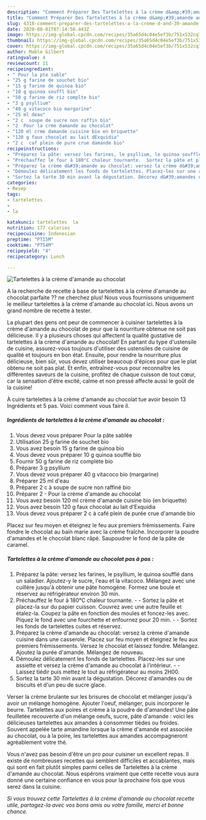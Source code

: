 ```yaml
---
description: "Comment Préparer Des Tartelettes à la crème d&amp;#39;amande au chocolat"
title: "Comment Préparer Des Tartelettes à la crème d&amp;#39;amande au chocolat"
slug: 4318-comment-preparer-des-tartelettes-a-la-creme-d-and-39-amande-au-chocolat
date: 2020-08-01T07:14:58.443Z
image: https://img-global.cpcdn.com/recipes/35a65d4c04e5ef3b/751x532cq70/tartelettes-a-la-creme-damande-au-chocolat-photo-principale-de-la-recette.jpg
thumbnail: https://img-global.cpcdn.com/recipes/35a65d4c04e5ef3b/751x532cq70/tartelettes-a-la-creme-damande-au-chocolat-photo-principale-de-la-recette.jpg
cover: https://img-global.cpcdn.com/recipes/35a65d4c04e5ef3b/751x532cq70/tartelettes-a-la-creme-damande-au-chocolat-photo-principale-de-la-recette.jpg
author: Mable Gilbert
ratingvalue: 4
reviewcount: 11
recipeingredient:
- " Pour la pte sable"
- "25 g farine de souchet bio"
- "15 g farine de quinoa bio"
- "10 g quinoa souffl bio"
- "50 g farine de riz complte bio"
- "3 g psyllium"
- "40 g vitacoco bio margarine"
- "25 ml deau"
- "2 c  soupe de sucre non raffin bio"
- "2  Pour la crme damande au chocolat"
- "120 ml crme damande cuisine bio en briquette"
- "120 g faux chocolat au lait dExquidia"
- "2 c  caf plein de pure crue damande bio"
recipeinstructions:
- "Préparez la pâte: versez les farines, le psyllium, le quinoa soufflé dans un saladier. Ajoutez-y le sucre, l&#39;eau et la vitacoco. Mélangez avec une cuillère jusqu&#39;à obtenir une pâte homogène. Formez une boule et réservez au réfrigérateur environ 30 min."
- "Préchauffez le four à 180°C chaleur tournante.  Sortez la pâte et placez-la sur du papier cuisson. Couvrez avec une autre feuille et étalez-la. Coupez la pâte en fonction des moules et foncez-les avec. Piquez le fond avec une fourchette et enfournez pour 20 min.  Sortez les fonds de tartelettes cuites et réservez."
- "Préparez la crème d&#39;amande au chocolat: versez la crème d&#39;amande cuisine dans une casserole. Placez sur feu moyen et éteignez le feu aux premiers frémissements. Versez le chocolat et laissez fondre. Mélangez. Ajoutez la purée d&#39;amande. Mélangez de nouveau."
- "Démoulez délicatement les fonds de tartelettes. Placez-les sur une assiette et versez la crème d&#39;amande au chocolat à l’intérieur.   Laissez tiédir puis mettez le tout au réfrigérateur au moins 2H00."
- "Sortez la tarte 30 min avant la dégustation. Décorez d&#39;amandes ou de biscuits et d&#39;un peu de sucre glace."
categories:
- Resep
tags:
- tartelettes
- 
- la

katakunci: tartelettes  la 
nutrition: 177 calories
recipecuisine: Indonesian
preptime: "PT15M"
cooktime: "PT54M"
recipeyield: "4"
recipecategory: Lunch

---
```



![Tartelettes à la crème d&#39;amande au chocolat](https://img-global.cpcdn.com/recipes/35a65d4c04e5ef3b/751x532cq70/tartelettes-a-la-creme-damande-au-chocolat-photo-principale-de-la-recette.jpg)

A la recherche de recette à base de tartelettes à la crème d&#39;amande au chocolat parfaite ?? ne cherchez plus! Nous vous fournissons uniquement le meilleur tartelettes à la crème d&#39;amande au chocolat ici. Nous avons un grand nombre de recette à tester.

La plupart des gens ont peur de commencer à cuisiner tartelettes à la crème d&#39;amande au chocolat de peur que la nourriture obtenue ne soit pas délicieuse. Il y a plusieurs choses qui affectent la qualité gustative de tartelettes à la crème d&#39;amande au chocolat! En partant du type d'ustensile de cuisine, assurez-vous toujours d'utiliser des ustensiles de cuisine de qualité et toujours en bon état. Ensuite, pour rendre la nourriture plus délicieuse, bien sûr, vous devez utiliser beaucoup d'épices pour que le plat obtenu ne soit pas plat. Et enfin, entraînez-vous pour reconnaître les différentes saveurs de la cuisine, profitez de chaque cuisson de tout cœur, car la sensation d'être excité, calme et non pressé affecte aussi le goût de la cuisine!

<!--inarticleads1-->

À cuire tartelettes à la crème d&#39;amande au chocolat tue avoir besoin 13 Ingrédients et 5 pas. Voici comment vous faire il.

##### Ingrédients de tartelettes à la crème d&#39;amande au chocolat :

1. Vous devez vous préparer  Pour la pâte sablée
1. Utilisation 25 g farine de souchet bio
1. Vous avez besoin 15 g farine de quinoa bio
1. Vous devez vous préparer 10 g quinoa soufflé bio
1. Fournir 50 g farine de riz complète bio
1. Préparer 3 g psyllium
1. Vous devez vous préparer 40 g vitacoco bio (margarine)
1. Préparer 25 ml d&#39;eau
1. Préparer 2 c à soupe de sucre non raffiné bio
1. Préparer 2 - Pour la crème d&#39;amande au chocolat
1. Vous avez besoin 120 ml crème d&#39;amande cuisine bio (en briquette)
1. Vous avez besoin 120 g faux chocolat au lait d&#39;Exquidia
1. Vous devez vous préparer 2 c à café plein de purée crue d&#39;amande bio


Placez sur feu moyen et éteignez le feu aux premiers frémissements. Faire fondre le chocolat au bain marie avec la crème fraîche. Incorporer la poudre d&#39;amandes et le chocolat blanc râpé. Saupoudrer le fond de la pâte de caramel. 

<!--inarticleads2-->

##### Tartelettes à la crème d&#39;amande au chocolat pas à pas :

1. Préparez la pâte: versez les farines, le psyllium, le quinoa soufflé dans un saladier. Ajoutez-y le sucre, l&#39;eau et la vitacoco. Mélangez avec une cuillère jusqu&#39;à obtenir une pâte homogène. Formez une boule et réservez au réfrigérateur environ 30 min.
1. Préchauffez le four à 180°C chaleur tournante. -  - Sortez la pâte et placez-la sur du papier cuisson. Couvrez avec une autre feuille et étalez-la. Coupez la pâte en fonction des moules et foncez-les avec. Piquez le fond avec une fourchette et enfournez pour 20 min. -  - Sortez les fonds de tartelettes cuites et réservez.
1. Préparez la crème d&#39;amande au chocolat: versez la crème d&#39;amande cuisine dans une casserole. Placez sur feu moyen et éteignez le feu aux premiers frémissements. Versez le chocolat et laissez fondre. Mélangez. Ajoutez la purée d&#39;amande. Mélangez de nouveau.
1. Démoulez délicatement les fonds de tartelettes. Placez-les sur une assiette et versez la crème d&#39;amande au chocolat à l’intérieur.  -  - Laissez tiédir puis mettez le tout au réfrigérateur au moins 2H00.
1. Sortez la tarte 30 min avant la dégustation. Décorez d&#39;amandes ou de biscuits et d&#39;un peu de sucre glace.


Verser la crème brulante sur les brisures de chocolat et mélanger jusqu&#39;à avoir un mélange homogène. Ajouter l&#39;oeuf, mélanger, puis incorporer le beurre. Tartelettes aux poires et crème à la poudre de d&#39;amandes! Une pâte feuilletée recouverte d&#39;un mélange oeufs, sucre, pâte d&#39;amande : voici les délicieuses tartelettes aux amandes à consommer tièdes ou froides. Souvent appelée tarte amandine lorsque la crème d&#39;amande est associée au chocolat, ou à la poire, les tartelettes aux amandes accompagneront agréablement votre thé. 

<!--inarticleads1-->

<p>
Vous n'avez pas besoin d'être un pro pour cuisiner un excellent repas. Il existe de nombreuses recettes qui semblent difficiles et accablantes, mais qui sont en fait plutôt simples parmi celles de Tartelettes à la crème d&#39;amande au chocolat. Nous espérons vraiment que cette recette vous aura donné une certaine confiance en vous pour la prochaine fois que vous serez dans la cuisine.
</p>

<p>
<i>Si vous trouvez cette Tartelettes à la crème d&#39;amande au chocolat recette utile, partagez-la avec vos bons amis ou votre famille, merci et bonne chance.</i>
</p>
